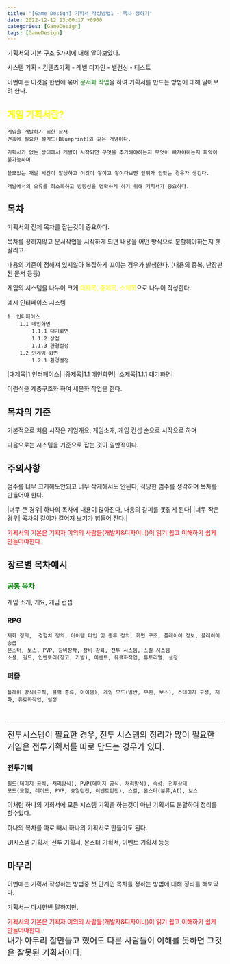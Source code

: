 ```yaml
---
title: "[Game Design] 기힉서 작성방법1 - 목차 정하기"
date: 2022-12-12 13:00:17 +0900
categories: [GameDesign]
tags: [GameDesign]
---
```


기획서의 기본 구조 5가지에 대해 알아보았다.

시스템 기획 - 컨텐츠기획 - 레벨 디자인 - 밸런싱 - 테스트 

이번에는 이것을 한번에 묶어 <font style="color:green">문서화 작업</font>을 하여 기획서를 만드는 방법에 대해 알아보려 한다.

<!-- ## 문서화 작업 방식(기획서 작성 방식) -->

## <font style="color:yellow">게임 기획서란?</font>
    
    게임을 개발하기 위한 문서
    건축에 필요한 설계도(Blueprint)와 같은 개념이다.
    
    기획서가 없는 상태에서 개발이 시작되면 무엇을 추가해야하는지 무엇이 빠져야하는지 파악이 불가능하며 
    
    쓸모없는 개발 시간이 발생하고 이것이 쌓이고 쌓이다보면 앞뒤가 안맞는 경우가 생긴다.
    
    개발에서의 오류를 최소화하고 방향성을 명확하게 하기 위해 기힉서가 중요하다.


## 목차

기획서의 전체 목차를 잡는것이 중요하다.

목차를 정하지않고 문서작업을 시작하게 되면 내용을 어떤 방식으로 분할해야하는지 헷갈리고

내용의 기준이 정해져 있지않아 복잡하게 꼬이는 경우가 발생한다.
(내용의 중복, 난장판된 문서 등등)

게임의 시스템을 나누어 크게 <font style="color:yellow">대제목, 중제목, 소제목</font>으로 나누어 작성한다.


예시
인터페이스 시스템

    1. 인터페이스
	    1.1 메인화면
            1.1.1 대기화면
            1.1.2 상점
            1.1.3 환경설정
	    1.2 인게임 화면
	        1.2.1 환경설정


|대제목|1.인터페이스|
|중제목|1.1 메인화면|
|소제목|1.1.1 대기화면|

이런식을 계층구조화 하여 세분화 작업을 한다.

## 목차의 기준

기본적으로 처음 시작은 게임개요, 게임소개, 게임 컨셉 순으로 시작으로 하며

다음으로는 시스템을 기준으로 잡는 것이 일반적이다.

## 주의사항

범주를 너무 크게해도안되고 너무 작게해서도 안된다, 적당한 범주를 생각하며 목차를 만들어야 한다.

|너무 큰 경우| 하나의 목차에 내용이 많아진다, 내용의 갈피를 못잡게 된다|
|너무 작은 경우| 목차의 길이가 길어져 보기가 힘들어 진다.|

<font style="color:red">기획서의 기본은 기획자 이외의 사람들(개발자&디자이너)이 읽기 쉽고 이해하기 쉽게 만들어야한다.</font>

## 장르별 목차예시

### <font style="color:green">공통 목차 </font>

게임 소개, 개요, 게임 컨셉

### RPG
    
    재화 정의,  경험치 정의, 아이템 타입 및 종류 정의, 화면 구조, 플레이어 정보, 플레이어 승급
    몬스터, 보스, PVP, 장비장착, 장비 강화, 전투 시스템, 스킬 시스템
    소셜, 길드, 인벤토리(창고, 가방), 이벤트, 유료화작업, 튜토리얼, 설정

### 퍼즐
    
    플레이 방식(규칙, 블럭 종류, 아이템), 게임 모드(일반, 무한, 보스), 스테이지 구성, 재화, 유료화작업, 설정


<br>
<hr>

<font style="font-size:1.2rem">전투시스템이 필요한 경우, 전투 시스템의 정리가 많이 필요한 게임은 전투기획서를 따로 만드는 경우가 있다.</font>

### 전투기획
    
    필드(데미지 공식, 처리방식), PVP(데미지 공식, 처리방식), 속성, 전투상태
    모드(모험, 레이드, PVP, 요일던전, 이벤트던전), 스킬, 몬스터(분류,AI), 보스

이처럼 하나의 기회서에 모든 시스템 기획을 하는것이 아닌 기획서도 분할하여 정리를 할수있다.

하나의 목차를 따로 빼서 하나의 기획서로 만들어도 된다.

UI시스템 기획서, 전투 기획서, 몬스터 기획서, 이벤트 기획서 등등


## 마무리

이번에는 기획서 작성하는 방법중 첫 단계인 목차를 정하는 방법에 대해 정리를 해보았다.

기획서는 다시한번 말하지만,

<font style="color:red">기획서의 기본은 기획자 이외의 사람들(개발자&디자이너)이 읽기 쉽고 이해하기 쉽게 만들어야한다.</font>
<br>
<font style="font-size:1.2rem">내가 아무리 잘만들고 했어도 다른 사람들이 이해를 못하면 그것은 잘못된 기획서이다.</font>
